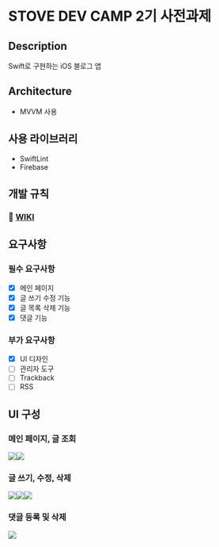 # STOVE DEV CAMP 2기 사전과제
## Description

Swift로 구현하는 iOS 블로그 앱

## Architecture

- MVVM 사용

## 사용 라이브러리
- SwiftLint
- Firebase

## 개발 규칙
### 📄 [WIKI](https://github.com/HeegeePark/Smilegate_Blog/wiki/%EA%B0%9C%EB%B0%9C-%EC%8B%9C-%EA%B7%9C%EC%B9%99!)

## 요구사항
###  필수 요구사항
- [x] 메인 페이지
- [x] 글 쓰기 수정 기능
- [x] 글 목록 삭제 기능
- [x] 댓글 기능

### 부가 요구사항
- [x] UI 디자인
- [ ] 관리자 도구
- [ ] Trackback
- [ ] RSS

## UI 구성
### 메인 페이지, 글 조회
<img src="https://user-images.githubusercontent.com/47033052/141417293-5c18f62b-42ac-4858-8644-463baf56af33.gif" heigth="30%"/><img src="https://user-images.githubusercontent.com/47033052/141413524-9c6269f1-8bbf-4fd9-874b-49d3d68fe545.gif" heigth="30%"/> 

### 글 쓰기, 수정, 삭제
<img src="https://user-images.githubusercontent.com/47033052/141413534-62432fa5-b91a-4c63-84c7-3e24f6932389.gif" heigth="30%"/><img src="https://user-images.githubusercontent.com/47033052/141413543-3aecf5e0-f09f-4061-8182-aef0061f424d.gif" heigth="30%"/><img src="https://user-images.githubusercontent.com/47033052/141413548-a28993b8-af28-4c89-85ae-40ec727947ac.gif" heigth="30%"/>

### 댓글 등록 및 삭제
<img src="https://user-images.githubusercontent.com/47033052/141416428-2cfb64ac-95a9-4a07-8ce5-7f26b9589863.gif" heigth="30%"/>
